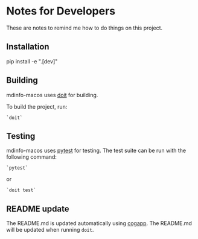 # Notes for Developers

These are notes to remind me how to do things on this project.

## Installation

pip install -e ".[dev]"

## Building

mdinfo-macos uses [doit](https://pydoit.org/) for building.

To build the project, run:

    `doit`

## Testing

mdinfo-macos uses [pytest](https://docs.pytest.org/en/stable/) for testing.
The test suite can be run with the following command:

    `pytest`

or

    `doit test`

## README update

The README.md is updated automatically using [cogapp](https://nedbatchelder.com/code/cog/).
The README.md will be updated when running `doit`.
